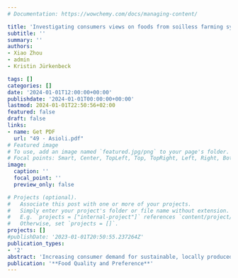 ```yaml
---
# Documentation: https://wowchemy.com/docs/managing-content/

title: 'Investigating consumers views on foods from soilless farming systems: A review of the literature and discussion of implications and recommendations'
subtitle: ''
summary: ''
authors:
- Xiao Zhou
- admin
- Kristin Jürkenbeck

tags: []
categories: []
date: '2024-01-01T12:00:00+00:00'
publishdate: '2024-01-01T00:00:00+00:00'
lastmod: 2024-01-01T22:50:56+02:00
featured: false
draft: false
links: 
- name: Get PDF
  url: "49 - Asioli.pdf"
# Featured image
# To use, add an image named `featured.jpg/png` to your page's folder.
# Focal points: Smart, Center, TopLeft, Top, TopRight, Left, Right, BottomLeft, Bottom, BottomRight.
image:
  caption: ''
  focal_point: ''
  preview_only: false

# Projects (optional).
#   Associate this post with one or more of your projects.
#   Simply enter your project's folder or file name without extension.
#   E.g. `projects = ["internal-project"]` references `content/project/deep-learning/index.md`.
#   Otherwise, set `projects = []`.
projects: []
#publishDate: '2023-01-01T20:50:55.237264Z'
publication_types: 
- '2'
abstract: 'Increasing consumer demand for sustainable, locally produced, and fresh vegetables has prompted the crop industry to adopt new soilless farming systems (SFSs) to supply higher-yield, fresher, and more sustainable foods. To address the anticipated increasing and complex consumer demand for SFSs foods, it is essential to better understand the factors affecting consumer preferences for these new products. The scope of this review is threefold: (i) to identify the main factors influencing consumers' views on SFSs foods (e.g., hydroponics, aquaponics, and vertical farming); (ii) to discuss implications and recommendations for food industries and policymakers; and (iii) to identify potential research gaps for future research avenues. Results from 56 consumer studies showed that consumers' views of SFSs and related foods were mainly affected by product characteristics, as well as socio-cultural and psychological factors. Specifically, sensory properties, sustainability, growing conditions of SFSs, income, education, consumer knowledge, technology neophobia, and affinity were most frequently identified factors. Food industry and policymakers should better educate consumers about the characteristics and advantages of SFSs, which might potentially enhance consumer purchase intention toward these new products. Finally, future research avenues are outlined and discussed.'
publication: '**Food Quality and Preference**'
---
```

